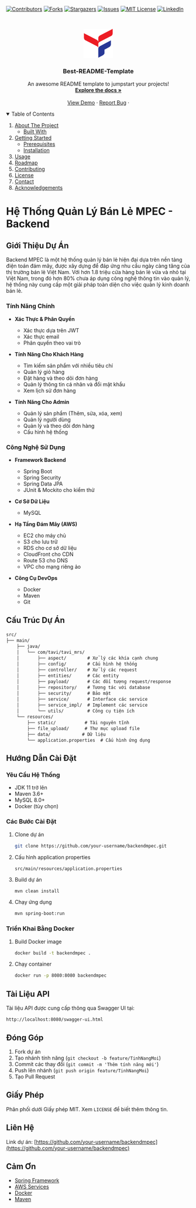 <!--
*** Thanks for checking out the Best-README-Template. If you have a suggestion
*** that would make this better, please fork the repo and create a pull request
*** or simply open an issue with the tag "enhancement".
*** Thanks again! Now go create something AMAZING! :D
-->



<!-- PROJECT SHIELDS -->
<!--
*** I'm using markdown "reference style" links for readability.
*** Reference links are enclosed in brackets [ ] instead of parentheses ( ).
*** See the bottom of this document for the declaration of the reference variables
*** for contributors-url, forks-url, etc. This is an optional, concise syntax you may use.
*** https://www.markdownguide.org/basic-syntax/#reference-style-links
-->
[![Contributors][contributors-shield]][contributors-url]
[![Forks][forks-shield]][forks-url]
[![Stargazers][stars-shield]][stars-url]
[![Issues][issues-shield]][issues-url]
[![MIT License][license-shield]][license-url]
[![LinkedIn][linkedin-shield]][linkedin-url]



<!-- PROJECT LOGO -->
<br />
<p align="center">
  <a href="https://github.com/nguyenducquyhust/BackEnd_KiotMpec">
    <img src="images/logoUSTH.png" alt="Logo" width="80" height="80">
  </a>

  <h3 align="center">Best-README-Template</h3>

  <p align="center">
    An awesome README template to jumpstart your projects!
    <br />
    <a href="https://github.com/nguyenducquyhust/BackEnd_KiotMpec.git"><strong>Explore the docs »</strong></a>
    <br />
    <br />
    <a href="https://www.kiotmpec.cloud/dang-nhap">View Demo</a>
    ·
    <a href="https://github.com/nguyenducquyhust/BackEnd_KiotMpec/issues">Report Bug</a>
    ·
  </p>
</p>



<!-- TABLE OF CONTENTS -->
<details open="open">
  <summary>Table of Contents</summary>
  <ol>
    <li>
      <a href="#about-the-project">About The Project</a>
      <ul>
        <li><a href="#built-with">Built With</a></li>
      </ul>
    </li>
    <li>
      <a href="#getting-started">Getting Started</a>
      <ul>
        <li><a href="#prerequisites">Prerequisites</a></li>
        <li><a href="#installation">Installation</a></li>
      </ul>
    </li>
    <li><a href="#usage">Usage</a></li>
    <li><a href="#roadmap">Roadmap</a></li>
    <li><a href="#contributing">Contributing</a></li>
    <li><a href="#license">License</a></li>
    <li><a href="#contact">Contact</a></li>
    <li><a href="#acknowledgements">Acknowledgements</a></li>
  </ol>
</details>



<!-- ABOUT THE PROJECT -->
# Hệ Thống Quản Lý Bán Lẻ MPEC - Backend

## Giới Thiệu Dự Án

Backend MPEC là một hệ thống quản lý bán lẻ hiện đại dựa trên nền tảng điện toán đám mây, được xây dựng để đáp ứng nhu cầu ngày càng tăng của thị trường bán lẻ Việt Nam. Với hơn 1.8 triệu cửa hàng bán lẻ vừa và nhỏ tại Việt Nam, trong đó hơn 80% chưa áp dụng công nghệ thông tin vào quản lý, hệ thống này cung cấp một giải pháp toàn diện cho việc quản lý kinh doanh bán lẻ.

### Tính Năng Chính

- **Xác Thực & Phân Quyền**
  - Xác thực dựa trên JWT
  - Xác thực email
  - Phân quyền theo vai trò

- **Tính Năng Cho Khách Hàng**
  - Tìm kiếm sản phẩm với nhiều tiêu chí
  - Quản lý giỏ hàng
  - Đặt hàng và theo dõi đơn hàng
  - Quản lý thông tin cá nhân và đổi mật khẩu
  - Xem lịch sử đơn hàng

- **Tính Năng Cho Admin**
  - Quản lý sản phẩm (Thêm, sửa, xóa, xem)
  - Quản lý người dùng
  - Quản lý và theo dõi đơn hàng
  - Cấu hình hệ thống

### Công Nghệ Sử Dụng

- **Framework Backend**
  - Spring Boot
  - Spring Security
  - Spring Data JPA
  - JUnit & Mockito cho kiểm thử

- **Cơ Sở Dữ Liệu**
  - MySQL

- **Hạ Tầng Đám Mây (AWS)**
  - EC2 cho máy chủ
  - S3 cho lưu trữ
  - RDS cho cơ sở dữ liệu
  - CloudFront cho CDN
  - Route 53 cho DNS
  - VPC cho mạng riêng ảo

- **Công Cụ DevOps**
  - Docker
  - Maven
  - Git

## Cấu Trúc Dự Án

```
src/
├── main/
    ├── java/
    │   └── com/tavi/tavi_mrs/
    │       ├── aspect/        # Xử lý các khía cạnh chung
    │       ├── config/        # Cấu hình hệ thống
    │       ├── controller/    # Xử lý các request
    │       ├── entities/      # Các entity
    │       ├── payload/       # Các đối tượng request/response
    │       ├── repository/    # Tương tác với database
    │       ├── security/      # Bảo mật
    │       ├── service/       # Interface các service
    │       ├── service_impl/  # Implement các service
    │       └── utils/         # Công cụ tiện ích
    └── resources/
        ├── static/           # Tài nguyên tĩnh
        ├── file_upload/      # Thư mục upload file
        ├── data/            # Dữ liệu
        └── application.properties  # Cấu hình ứng dụng
```

## Hướng Dẫn Cài Đặt

### Yêu Cầu Hệ Thống

- JDK 11 trở lên
- Maven 3.6+
- MySQL 8.0+
- Docker (tùy chọn)

### Các Bước Cài Đặt

1. Clone dự án
   ```sh
   git clone https://github.com/your-username/backendmpec.git
   ```

2. Cấu hình application properties
   ```
   src/main/resources/application.properties
   ```

3. Build dự án
   ```sh
   mvn clean install
   ```

4. Chạy ứng dụng
   ```sh
   mvn spring-boot:run
   ```

### Triển Khai Bằng Docker

1. Build Docker image
   ```sh
   docker build -t backendmpec .
   ```

2. Chạy container
   ```sh
   docker run -p 8080:8080 backendmpec
   ```

## Tài Liệu API

Tài liệu API được cung cấp thông qua Swagger UI tại:
```
http://localhost:8080/swagger-ui.html
```

## Đóng Góp

1. Fork dự án
2. Tạo nhánh tính năng (`git checkout -b feature/TinhNangMoi`)
3. Commit các thay đổi (`git commit -m 'Thêm tính năng mới'`)
4. Push lên nhánh (`git push origin feature/TinhNangMoi`)
5. Tạo Pull Request

## Giấy Phép

Phân phối dưới Giấy phép MIT. Xem `LICENSE` để biết thêm thông tin.

## Liên Hệ

Link dự án: [https://github.com/your-username/backendmpec](https://github.com/your-username/backendmpec)

## Cảm Ơn

- [Spring Framework](https://spring.io/)
- [AWS Services](https://aws.amazon.com/)
- [Docker](https://www.docker.com/)
- [Maven](https://maven.apache.org/)

<!-- MARKDOWN LINKS & IMAGES -->
<!-- https://www.markdownguide.org/basic-syntax/#reference-style-links -->
[contributors-shield]: https://img.shields.io/github/contributors/your-username/backendmpec.svg?style=for-the-badge
[contributors-url]: https://github.com/your-username/backendmpec/graphs/contributors
[forks-shield]: https://img.shields.io/github/forks/your-username/backendmpec.svg?style=for-the-badge
[forks-url]: https://github.com/your-username/backendmpec/network/members
[stars-shield]: https://img.shields.io/github/stars/your-username/backendmpec.svg?style=for-the-badge
[stars-url]: https://github.com/your-username/backendmpec/stargazers
[issues-shield]: https://img.shields.io/github/issues/your-username/backendmpec.svg?style=for-the-badge
[issues-url]: https://github.com/your-username/backendmpec/issues
[license-shield]: https://img.shields.io/github/license/your-username/backendmpec.svg?style=for-the-badge
[license-url]: https://github.com/your-username/backendmpec/blob/master/LICENSE
[linkedin-shield]: https://img.shields.io/badge/-LinkedIn-black.svg?style=for-the-badge&logo=linkedin&colorB=555
[linkedin-url]: https://linkedin.com/in/your-linkedin-username


